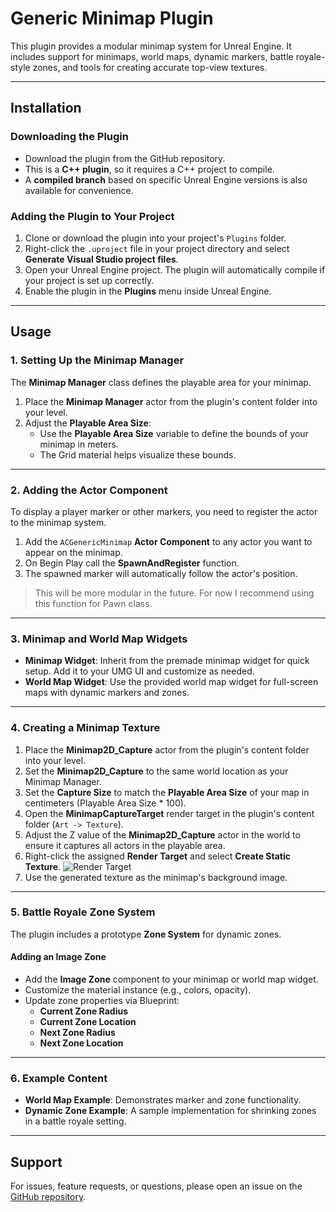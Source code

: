 # Generic Minimap Plugin

This plugin provides a modular minimap system for Unreal Engine. It includes support for minimaps, world maps, dynamic markers, battle royale-style zones, and tools for creating accurate top-view textures.

---

## Installation

### Downloading the Plugin
- Download the plugin from the GitHub repository.
- This is a **C++ plugin**, so it requires a C++ project to compile.
- A **compiled branch** based on specific Unreal Engine versions is also available for convenience.

### Adding the Plugin to Your Project
1. Clone or download the plugin into your project's `Plugins` folder.
2. Right-click the `.uproject` file in your project directory and select **Generate Visual Studio project files**.  
3. Open your Unreal Engine project. The plugin will automatically compile if your project is set up correctly.
4. Enable the plugin in the **Plugins** menu inside Unreal Engine.

---

## Usage

### 1. Setting Up the Minimap Manager
The **Minimap Manager** class defines the playable area for your minimap.

1. Place the **Minimap Manager** actor from the plugin's content folder into your level.
2. Adjust the **Playable Area Size**:
   - Use the **Playable Area Size** variable to define the bounds of your minimap in meters.
   - The Grid material helps visualize these bounds.

---

### 2. Adding the Actor Component
To display a player marker or other markers, you need to register the actor to the minimap system.

1. Add the `ACGenericMinimap` **Actor Component** to any actor you want to appear on the minimap.
2. On Begin Play call the **SpawnAndRegister** function.
3. The spawned marker will automatically follow the actor's position.
> This will be more modular in the future. For now I recommend using this function for Pawn class.

---

### 3. Minimap and World Map Widgets
- **Minimap Widget**: Inherit from the premade minimap widget for quick setup. Add it to your UMG UI and customize as needed.
- **World Map Widget**: Use the provided world map widget for full-screen maps with dynamic markers and zones.

---

### 4. Creating a Minimap Texture
1. Place the **Minimap2D_Capture** actor from the plugin's content folder into your level.
2. Set the **Minimap2D_Capture** to the same world location as your Minimap Manager.
3. Set the **Capture Size** to match the **Playable Area Size** of your map in centimeters (Playable Area Size * 100).
4. Open the **MinimapCaptureTarget** render target in the plugin's content folder (`Art -> Texture`).
5. Adjust the Z value of the **Minimap2D_Capture** actor in the world to ensure it captures all actors in the playable area.
6. Right-click the assigned **Render Target** and select **Create Static Texture**.
![Render Target](D:\GithubUpload\Plugins\Docs\minimap_capture_target01.webp)
7. Use the generated texture as the minimap's background image.

---

### 5. Battle Royale Zone System
The plugin includes a prototype **Zone System** for dynamic zones.

#### Adding an Image Zone
- Add the **Image Zone** component to your minimap or world map widget.
- Customize the material instance (e.g., colors, opacity).
- Update zone properties via Blueprint:
  - **Current Zone Radius**
  - **Current Zone Location**
  - **Next Zone Radius**
  - **Next Zone Location**

---

### 6. Example Content
- **World Map Example**: Demonstrates marker and zone functionality.
- **Dynamic Zone Example**: A sample implementation for shrinking zones in a battle royale setting.

---

## Support
For issues, feature requests, or questions, please open an issue on the [GitHub repository](#).
